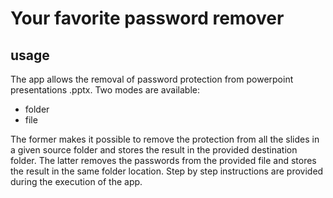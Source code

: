 # Your favorite password remover

## usage
The app allows the removal of password protection from powerpoint presentations .pptx.
Two modes are available:
- folder 
- file

The former makes it possible to remove the protection from all the slides in a given source folder and stores the result in the provided destination folder.
The latter removes the passwords from the provided file and stores the result in the same folder location.
Step by step instructions are provided during the execution of the app.
